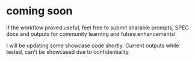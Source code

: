 # coming soon

if the workflow proved useful, feel free to submit sharable prompts, SPEC docs and outputs for community learning and future enhancements!

I will be updating some showcase code shortly. Current outputs while tested, can't be showcased due to confidentiality.